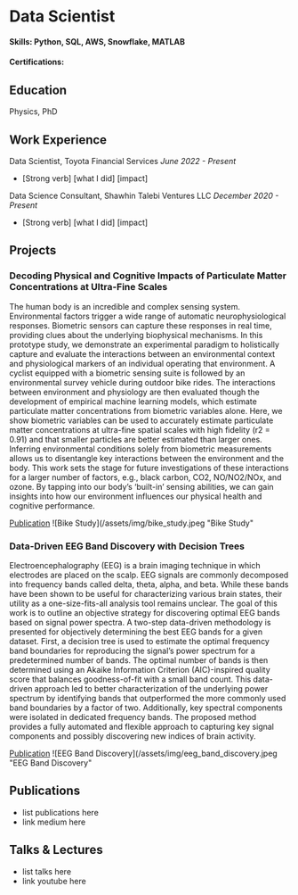# Data Scientist

#### Skills: Python, SQL, AWS, Snowflake, MATLAB
#### Certifications: 

## Education
Physics, PhD

## Work Experience
Data Scientist, Toyota Financial Services
_June 2022 - Present_
- [Strong verb] [what I did] [impact]

Data Science Consultant, Shawhin Talebi Ventures LLC
_December 2020 - Present_
- [Strong verb] [what I did] [impact]

## Projects
### Decoding Physical and Cognitive Impacts of Particulate Matter Concentrations at Ultra-Fine Scales
The human body is an incredible and complex sensing system. Environmental factors trigger a wide range of automatic neurophysiological responses. Biometric sensors can capture these responses in real time, providing clues about the underlying biophysical mechanisms. In this prototype study, we demonstrate an experimental paradigm to holistically capture and evaluate the interactions between an environmental context and physiological markers of an individual operating that environment. A cyclist equipped with a biometric sensing suite is followed by an environmental survey vehicle during outdoor bike rides. The interactions between environment and physiology are then evaluated though the development of empirical machine learning models, which estimate particulate matter concentrations from biometric variables alone. Here, we show biometric variables can be used to accurately estimate particulate matter concentrations at ultra-fine spatial scales with high fidelity (r2 = 0.91) and that smaller particles are better estimated than larger ones. Inferring environmental conditions solely from biometric measurements allows us to disentangle key interactions between the environment and the body. This work sets the stage for future investigations of these interactions for a larger number of factors, e.g., black carbon, CO2, NO/NO2/NOx, and ozone. By tapping into our body’s ‘built-in’ sensing abilities, we can gain insights into how our environment influences our physical health and cognitive performance.

[Publication](https://www.mdpi.com/1424-8220/22/11/4240)
![Bike Study](/assets/img/bike_study.jpeg "Bike Study"

### Data-Driven EEG Band Discovery with Decision Trees
Electroencephalography (EEG) is a brain imaging technique in which electrodes are placed on the scalp. EEG signals are commonly decomposed into frequency bands called delta, theta, alpha, and beta. While these bands have been shown to be useful for characterizing various brain states, their utility as a one-size-fits-all analysis tool remains unclear. The goal of this work is to outline an objective strategy for discovering optimal EEG bands based on signal power spectra. A two-step data-driven methodology is presented for objectively determining the best EEG bands for a given dataset. First, a decision tree is used to estimate the optimal frequency band boundaries for reproducing the signal’s power spectrum for a predetermined number of bands. The optimal number of bands is then determined using an Akaike Information Criterion (AIC)-inspired quality score that balances goodness-of-fit with a small band count. This data-driven approach led to better characterization of the underlying power spectrum by identifying bands that outperformed the more commonly used band boundaries by a factor of two. Additionally, key spectral components were isolated in dedicated frequency bands. The proposed method provides a fully automated and flexible approach to capturing key signal components and possibly discovering new indices of brain activity.

[Publication](https://www.mdpi.com/1424-8220/22/8/3048)
![EEG Band Discovery](/assets/img/eeg_band_discovery.jpeg "EEG Band Discovery"

## Publications
- list publications here
- link medium here

## Talks & Lectures
- list talks here
- link youtube here
